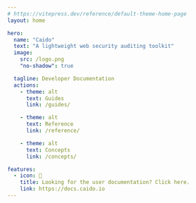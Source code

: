 ```yaml
---
# https://vitepress.dev/reference/default-theme-home-page
layout: home

hero:
  name: "Caido"
  text: "A lightweight web security auditing toolkit"
  image:
    src: /logo.png
    "no-shadow": true

  tagline: Developer Documentation
  actions:
    - theme: alt
      text: Guides
      link: /guides/

    - theme: alt
      text: Reference
      link: /reference/

    - theme: alt
      text: Concepts
      link: /concepts/

features:
  - icon: 👤
    title: Looking for the user documentation? Click here.
    link: https://docs.caido.io
---
```

